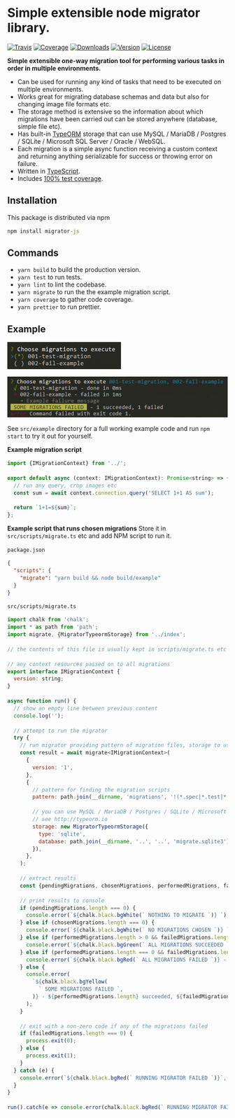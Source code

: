 # Simple extensible node migrator library.

[![Travis](https://img.shields.io/travis/kallaspriit/migrator-js.svg)](https://travis-ci.org/kallaspriit/migrator-js)
[![Coverage](https://img.shields.io/coveralls/kallaspriit/migrator-js.svg)](https://coveralls.io/github/kallaspriit/migrator-js)
[![Downloads](https://img.shields.io/npm/dm/migrator-js.svg)](http://npm-stat.com/charts.html?package=migrator-js&from=2015-08-01)
[![Version](https://img.shields.io/npm/v/migrator-js.svg)](http://npm.im/migrator-js)
[![License](https://img.shields.io/npm/l/migrator-js.svg)](http://opensource.org/licenses/MIT)

**Simple extensible one-way migration tool for performing various tasks in order in multiple environments.**

- Can be used for running any kind of tasks that need to be executed on multiple environments.
- Works great for migrating database schemas and data but also for changing image file formats etc.
- The storage method is extensive so the information about which migrations have been carried out can be stored anywhere (database, simple file etc).
- Has built-in [TypeORM](http://typeorm.io) storage that can use MySQL / MariaDB / Postgres / SQLite / Microsoft SQL Server / Oracle / WebSQL.
- Each migration is a simple async function receiving a custom context and returning anything serializable for success or throwing error on failure.
- Written in [TypeScript](https://www.typescriptlang.org/).
- Includes [100% test coverage](https://coveralls.io/github/kallaspriit/migrator-js).

## Installation

This package is distributed via npm

```cmd
npm install migrator-js
```

## Commands

- `yarn build` to build the production version.
- `yarn test` to run tests.
- `yarn lint` to lint the codebase.
- `yarn migrate` to run the the example migration script.
- `yarn coverage` to gather code coverage.
- `yarn prettier` to run prettier.

## Example

![Choose migrations](https://raw.githubusercontent.com/kallaspriit/migrator-js/master/screenshots/choose-migrations.png)

![Result](https://raw.githubusercontent.com/kallaspriit/migrator-js/master/screenshots/result.png)

See `src/example` directory for a full working example code and run `npm start` to try it out for yourself.

**Example migration script**
```javascript
import {IMigrationContext} from '../';

export default async (context: IMigrationContext): Promise<string> => {
  // run any query, crop images etc
  const sum = await context.connection.query('SELECT 1+1 AS sum');

  return `1+1=${sum}`;
};
```

**Example script that runs chosen migrations**
Store it in `src/scripts/migrate.ts` etc and add NPM script to run it.

`package.json`
```json
{
  "scripts": {
    "migrate": "yarn build && node build/example"
  }
}
```

`src/scripts/migrate.ts`
```javascript
import chalk from 'chalk';
import * as path from 'path';
import migrate, {MigratorTypeormStorage} from '../index';

// the contents of this file is usually kept in scripts/migrate.ts etc file and run through NPM scripts

// any context resources passed on to all migrations
export interface IMigrationContext {
  version: string;
}

async function run() {
  // show an empty line between previous content
  console.log('');

  // attempt to run the migrator
  try {
    // run migrator providing pattern of migration files, storage to use and context to pass to each migration
    const result = await migrate<IMigrationContext>(
      {
        version: '1',
      },
      {
        // pattern for finding the migration scripts
        pattern: path.join(__dirname, 'migrations', '!(*.spec|*.test|*.d).{ts,js}'),

        // you can use MySQL / MariaDB / Postgres / SQLite / Microsoft SQL Server / Oracle / WebSQL
        // see http://typeorm.io
        storage: new MigratorTypeormStorage({
          type: 'sqlite',
          database: path.join(__dirname, '..', '..', 'migrate.sqlite3'),
        }),
      },
    );

    // extract results
    const {pendingMigrations, chosenMigrations, performedMigrations, failedMigrations} = result;

    // print results to console
    if (pendingMigrations.length === 0) {
      console.error(`${chalk.black.bgWhite(` NOTHING TO MIGRATE `)} `);
    } else if (chosenMigrations.length === 0) {
      console.error(`${chalk.black.bgWhite(` NO MIGRATIONS CHOSEN `)} `);
    } else if (performedMigrations.length > 0 && failedMigrations.length === 0) {
      console.error(`${chalk.black.bgGreen(` ALL MIGRATIONS SUCCEEDED `)} - ${performedMigrations.length} total`);
    } else if (performedMigrations.length === 0 && failedMigrations.length > 0) {
      console.error(`${chalk.black.bgRed(` ALL MIGRATIONS FAILED `)} - ${failedMigrations.length} total`);
    } else {
      console.error(
        `${chalk.black.bgYellow(
          ` SOME MIGRATIONS FAILED `,
        )} - ${performedMigrations.length} succeeded, ${failedMigrations.length} failed`,
      );
    }

    // exit with a non-zero code if any of the migrations failed
    if (failedMigrations.length === 0) {
      process.exit(0);
    } else {
      process.exit(1);
    }
  } catch (e) {
    console.error(`${chalk.black.bgRed(` RUNNING MIGRATOR FAILED `)}`, e.stack);
  }
}

run().catch(e => console.error(chalk.black.bgRed(` RUNNING MIGRATOR FAILED `), e.stack));
```
